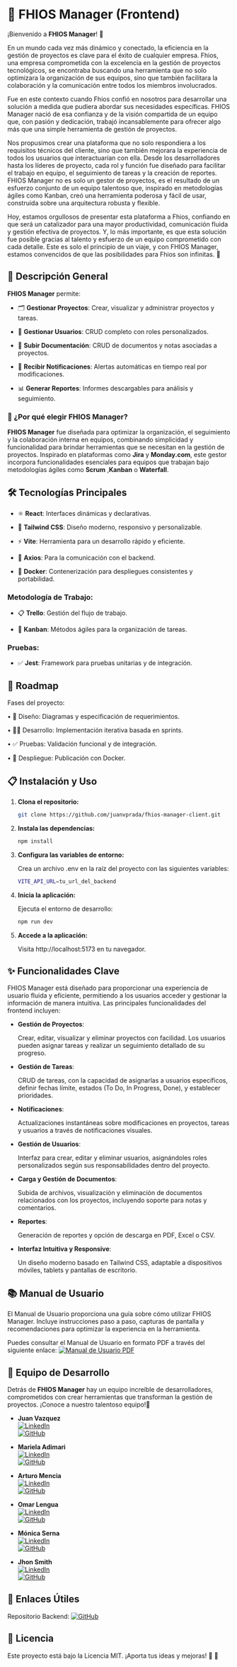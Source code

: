 # 🌟 FHIOS Manager (Frontend)

¡Bienvenido a **FHIOS Manager**! 🎉  

En un mundo cada vez más dinámico y conectado, la eficiencia en la gestión de proyectos es clave para el éxito de cualquier empresa. Fhios, una empresa comprometida con la excelencia en la gestión de proyectos tecnológicos, se encontraba buscando una herramienta que no solo optimizara la organización de sus equipos, sino que también facilitara la colaboración y la comunicación entre todos los miembros involucrados.

Fue en este contexto cuando Fhios confió en nosotros para desarrollar una solución a medida que pudiera abordar sus necesidades específicas. FHIOS Manager nació de esa confianza y de la visión compartida de un equipo que, con pasión y dedicación, trabajó incansablemente para ofrecer algo más que una simple herramienta de gestión de proyectos.

Nos propusimos crear una plataforma que no solo respondiera a los requisitos técnicos del cliente, sino que también mejorara la experiencia de todos los usuarios que interactuarían con ella. Desde los desarrolladores hasta los líderes de proyecto, cada rol y función fue diseñado para facilitar el trabajo en equipo, el seguimiento de tareas y la creación de reportes.
FHIOS Manager no es solo un gestor de proyectos, es el resultado de un esfuerzo conjunto de un equipo talentoso que, inspirado en metodologías ágiles como Kanban, creó una herramienta poderosa y fácil de usar, construida sobre una arquitectura robusta y flexible.

Hoy, estamos orgullosos de presentar esta plataforma a Fhios, confiando en que será un catalizador para una mayor productividad, comunicación fluida y gestión efectiva de proyectos. Y, lo más importante, es que esta solución fue posible gracias al talento y esfuerzo de un equipo comprometido con cada detalle.
Este es solo el principio de un viaje, y con FHIOS Manager, estamos convencidos de que las posibilidades para Fhios son infinitas. 🚀


## 🚀 Descripción General  

**FHIOS Manager** permite:  

- 🗂️ **Gestionar Proyectos**: Crear, visualizar y administrar proyectos y tareas.
  
- 👥 **Gestionar Usuarios**: CRUD completo con roles personalizados.
  
- 📁 **Subir Documentación**: CRUD de documentos y notas asociadas a proyectos.
  
- 🔔 **Recibir Notificaciones**: Alertas automáticas en tiempo real por modificaciones.
  
- 📊 **Generar Reportes**: Informes descargables para análisis y seguimiento.  


### 🌟 ¿Por qué elegir FHIOS Manager?  

**FHIOS Manager** fue diseñada para optimizar la organización, el seguimiento y la colaboración interna en equipos, combinando simplicidad y funcionalidad para brindar herramientas que se necesitan en la gestión de proyectos. Inspirado en plataformas como **Jira** y **Monday.com**, este gestor incorpora funcionalidades esenciales para equipos que trabajan bajo metodologías ágiles como **Scrum** ,**Kanban** o  **Waterfall**.  


## 🛠️ Tecnologías Principales  

- ⚛️ **React**: Interfaces dinámicas y declarativas.
  
- 🎨 **Tailwind CSS**: Diseño moderno, responsivo y personalizable.
  
- ⚡ **Vite**: Herramienta para un desarrollo rápido y eficiente.
  
- 🔗 **Axios**: Para la comunicación con el backend.

- 🐳 **Docker**: Contenerización para despliegues consistentes y portabilidad.
  

### Metodología de Trabajo:  

- 📋 **Trello**: Gestión del flujo de trabajo.
  
- 🔄 **Kanban**: Métodos ágiles para la organización de tareas.
  
### Pruebas:  

- ✅ **Jest**: Framework para pruebas unitarias y de integración.

## 🚀 Roadmap

Fases del proyecto:

•	📝 Diseño: Diagramas y especificación de requerimientos.

•	👨‍💻 Desarrollo: Implementación iterativa basada en sprints.

•	✅ Pruebas: Validación funcional y de integración.

•	🚢 Despliegue: Publicación con Docker.


## 📋 Instalación y Uso  

1. **Clona el repositorio:**  

   ```bash
   git clone https://github.com/juanvprada/fhios-manager-client.git
   ```

2. **Instala las dependencias:**

    ```bash Copiar código
    npm install
    ```

3. **Configura las variables de entorno:**

    Crea un archivo .env en la raíz del proyecto con las siguientes variables:

      ```bash Copiar código
      VITE_API_URL=tu_url_del_backend
      ```
4. **Inicia la aplicación:**

   Ejecuta el entorno de desarrollo:

    ```bash Copiar código
    npm run dev
    ```
    
5. **Accede a la aplicación:**

    Visita http://localhost:5173 en tu navegador.

## ✨ Funcionalidades Clave 

FHIOS Manager está diseñado para proporcionar una experiencia de usuario fluida y eficiente, permitiendo a los usuarios acceder y gestionar la información de manera intuitiva. Las principales funcionalidades del frontend incluyen:

- **Gestión de Proyectos**:
  
  Crear, editar, visualizar y eliminar proyectos con facilidad. Los usuarios pueden asignar tareas y realizar un seguimiento detallado de su progreso.

- **Gestión de Tareas**:  

  CRUD de tareas, con la capacidad de asignarlas a usuarios específicos, definir fechas límite, estados (To Do, In Progress, Done), y establecer prioridades.

- **Notificaciones**:  
 
  Actualizaciones instantáneas sobre modificaciones en proyectos, tareas y usuarios a través de notificaciones visuales.

- **Gestión de Usuarios**:  

  Interfaz para crear, editar y eliminar usuarios, asignándoles roles personalizados según sus responsabilidades dentro del proyecto.

- **Carga y Gestión de Documentos**:  

  Subida de archivos, visualización y eliminación de documentos relacionados con los proyectos, incluyendo soporte para notas y comentarios.

- **Reportes**:  

  Generación de reportes y opción de descarga en PDF, Excel o CSV.

- **Interfaz Intuitiva y Responsive**:  

  Un diseño moderno basado en Tailwind CSS, adaptable a dispositivos móviles, tablets y pantallas de escritorio.


## 📚 Manual de Usuario

El Manual de Usuario proporciona una guía sobre cómo utilizar FHIOS Manager. Incluye instrucciones paso a paso, capturas de pantalla y recomendaciones para optimizar la experiencia en la herramienta.  

Puedes consultar el Manual de Usuario en formato PDF a través del siguiente enlace: [![Manual de Usuario PDF](https://img.shields.io/badge/Manual%20de%20Usuario-PDF-blue?style=for-the-badge&logo=pdf&link=./docs/manual-usuario.pdf)]([https://github.com/juanvprada/fhios-manager-server/blob/main/FHIOS_MANAGER_MU.pdf])


## 👥 Equipo de Desarrollo

Detrás de **FHIOS Manager** hay un equipo increíble de desarrolladores, comprometidos con crear herramientas que transforman la gestión de proyectos. ¡Conoce a nuestro talentoso equipo!🚀  

- **Juan Vazquez**  
  [![LinkedIn](https://img.shields.io/badge/LinkedIn-0077B5?style=for-the-badge&logo=linkedin&logoColor=white)](https://www.linkedin.com/in/juanvprada/)  
  [![GitHub](https://img.shields.io/badge/GitHub-181717?style=for-the-badge&logo=github&logoColor=white)](https://github.com/juanvprada)

- **Mariela Adimari**  
  [![LinkedIn](https://img.shields.io/badge/LinkedIn-0077B5?style=for-the-badge&logo=linkedin&logoColor=white)](https://www.linkedin.com/in/mariela-adimari/)  
  [![GitHub](https://img.shields.io/badge/GitHub-181717?style=for-the-badge&logo=github&logoColor=white)](https://github.com/marie-adi)

- **Arturo Mencia**  
  [![LinkedIn](https://img.shields.io/badge/LinkedIn-0077B5?style=for-the-badge&logo=linkedin&logoColor=white)](https://www.linkedin.com/in/arturomencia/)  
  [![GitHub](https://img.shields.io/badge/GitHub-181717?style=for-the-badge&logo=github&logoColor=white)](https://github.com/Arthurmm77)

- **Omar Lengua**  
  [![LinkedIn](https://img.shields.io/badge/LinkedIn-0077B5?style=for-the-badge&logo=linkedin&logoColor=white)](https://www.linkedin.com/in/omarlengua/)  
  [![GitHub](https://img.shields.io/badge/GitHub-181717?style=for-the-badge&logo=github&logoColor=white)](https://github.com/Omarlsant)

- **Mónica Serna**  
  [![LinkedIn](https://img.shields.io/badge/LinkedIn-0077B5?style=for-the-badge&logo=linkedin&logoColor=white)](https://www.linkedin.com/in/monicasernasantander/)  
  [![GitHub](https://img.shields.io/badge/GitHub-181717?style=for-the-badge&logo=github&logoColor=white)](https://github.com/monicaSernaS)

- **Jhon Smith**  
  [![LinkedIn](https://img.shields.io/badge/LinkedIn-0077B5?style=for-the-badge&logo=linkedin&logoColor=white)](https://www.linkedin.com/in/smith-develop/)  
  [![GitHub](https://img.shields.io/badge/GitHub-181717?style=for-the-badge&logo=github&logoColor=white)](https://github.com/Smith-Develop)


## 🔗 Enlaces Útiles

Repositorio Backend:  [![GitHub](https://img.shields.io/badge/GitHub-181717?style=for-the-badge&logo=github&logoColor=white)](https://github.com/juanvprada/fhios-manager-server)


## 📜 Licencia

Este proyecto está bajo la Licencia MIT. ¡Aporta tus ideas y mejoras! 🌟 🚀
